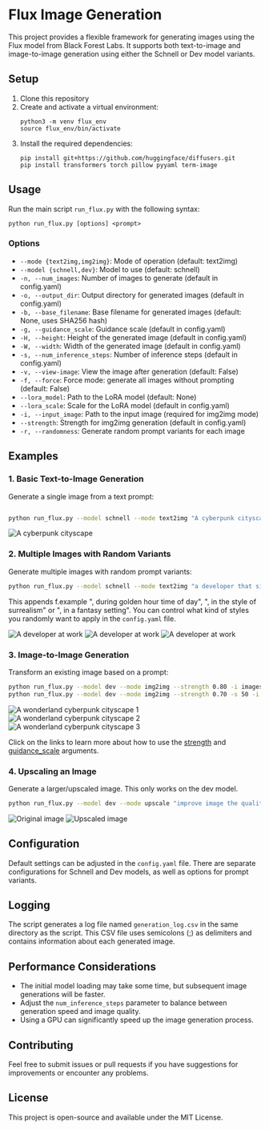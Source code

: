 # Flux Image Generation

This project provides a flexible framework for generating images using the Flux model from Black Forest Labs. It supports both text-to-image and image-to-image generation using either the Schnell or Dev model variants.

## Setup

1. Clone this repository
2. Create and activate a virtual environment:
   ```
   python3 -m venv flux_env
   source flux_env/bin/activate
   ```
3. Install the required dependencies:
   ```
   pip install git+https://github.com/huggingface/diffusers.git
   pip install transformers torch pillow pyyaml term-image
   ```

## Usage

Run the main script `run_flux.py` with the following syntax:

```
python run_flux.py [options] <prompt>
```

### Options

- `--mode {text2img,img2img}`: Mode of operation (default: text2img)
- `--model {schnell,dev}`: Model to use (default: schnell)
- `-n, --num_images`: Number of images to generate (default in config.yaml)
- `-o, --output_dir`: Output directory for generated images (default in config.yaml)
- `-b, --base_filename`: Base filename for generated images (default: None, uses SHA256 hash)
- `-g, --guidance_scale`: Guidance scale (default in config.yaml)
- `-H, --height`: Height of the generated image (default in config.yaml)
- `-W, --width`: Width of the generated image (default in config.yaml)
- `-s, --num_inference_steps`: Number of inference steps (default in config.yaml)
- `-v, --view-image`: View the image after generation (default: False)
- `-f, --force`: Force mode: generate all images without prompting (default: False)
- `--lora_model`: Path to the LoRA model (default: None)
- `--lora_scale`: Scale for the LoRA model (default in config.yaml)
- `-i, --input_image`: Path to the input image (required for img2img mode)
- `--strength`: Strength for img2img generation (default in config.yaml)
- `-r, --randomness`: Generate random prompt variants for each image

## Examples

### 1. Basic Text-to-Image Generation

Generate a single image from a text prompt:

```bash

python run_flux.py --model schnell --mode text2img "A cyberpunk cityscape"
```

![A cyberpunk cityscape](images/cyberpunk-landscape.webp)

### 2. Multiple Images with Random Variants

Generate multiple images with random prompt variants:

```bash
python run_flux.py --model schnell --mode text2img "a developer that sits in the office working on a apple mac, very concentrated, can partially see the code on the screen, the office is professional and has a few green plants, scandinavian style." -n 3 -r
```

This appends f.example ", during golden hour time of day", ", in the style of surrealism" or ", in a fantasy setting". You can control what kind of styles you randomly want to apply in the `config.yaml` file.

![A developer at work](images/developer-1.webp)
![A developer at work](images/developer-2.webp)
![A developer at work](images/developer-3.webp)

### 3. Image-to-Image Generation

Transform an existing image based on a prompt:

```bash
python run_flux.py --model dev --mode img2img --strength 0.80 -i images/cityscape.png "Turn the landscape into a winter wonderland"
python run_flux.py --model dev --mode img2img --strength 0.70 -s 50 -i images/cityscape.png "turn the landscape into a snowy, white winter wonderland"
```

![A wonderland cyberpunk cityscape 1](images/winter-wonderland-1.webp)
![A wonderland cyberpunk cityscape 2](images/winter-wonderland-2.webp)
![A wonderland cyberpunk cityscape 3](images/winter-wonderland-3.webp)

Click on the links to learn more about how to use the [strength](https://huggingface.co/docs/diffusers/using-diffusers/img2img#strength) and [guidance_scale](https://huggingface.co/docs/diffusers/using-diffusers/img2img#guidance-scale) arguments.

### 4. Upscaling an Image

Generate a larger/upscaled image. This only works on the dev model.

```bash
python run_flux.py --model dev --mode upscale "improve image the quality" --input_image images/portrait-rounded-xs.png
```
![Original image](images/upscaled-portrait.webp)
![Upscaled image](images/orignial-portrait.webp)

## Configuration

Default settings can be adjusted in the `config.yaml` file. There are separate configurations for Schnell and Dev models, as well as options for prompt variants.

## Logging

The script generates a log file named `generation_log.csv` in the same directory as the script. This CSV file uses semicolons (;) as delimiters and contains information about each generated image.

## Performance Considerations

- The initial model loading may take some time, but subsequent image generations will be faster.
- Adjust the `num_inference_steps` parameter to balance between generation speed and image quality.
- Using a GPU can significantly speed up the image generation process.

## Contributing

Feel free to submit issues or pull requests if you have suggestions for improvements or encounter any problems.

## License

This project is open-source and available under the MIT License.
